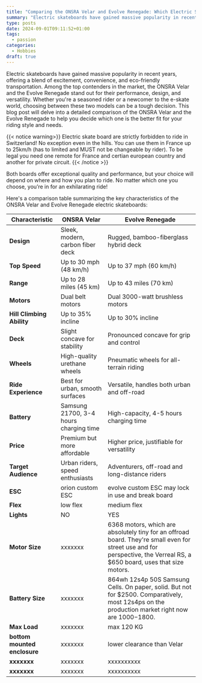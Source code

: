 ```yaml
---
title: "Comparing the ONSRA Velar and Evolve Renegade: Which Electric Skateboard is Right for You?"
summary: "Electric skateboards have gained massive popularity in recent years, offering a blend of excitement, convenience, and eco-friendly transportation. Among the top contenders in the market, the ONSRA Velar and the Evolve Renegade stand out for their performance, design, and versatility. Whether you're a seasoned rider or a newcomer to the e-skate world, choosing between these two models can be a tough decision."
type: posts
date: 2024-09-01T09:11:52+01:00
tags:
  - passion
categories:
  - Hobbies
draft: true
---
```

Electric skateboards have gained massive popularity in recent years, offering a blend of excitement, convenience, and eco-friendly transportation. Among the top contenders in the market, the ONSRA Velar and the Evolve Renegade stand out for their performance, design, and versatility. Whether you're a seasoned rider or a newcomer to the e-skate world, choosing between these two models can be a tough decision. This blog post will delve into a detailed comparison of the ONSRA Velar and the Evolve Renegade to help you decide which one is the better fit for your riding style and needs.

{{< notice warning>}}
Electric skate board are strictly forbidden to ride in Switzerland! No exception even in the hills. You can use them in France up to 25km/h (has to limited and MUST not be changeable by rider). To be legal you need one remote for France and certian european country and another for private circuit.
{{< /notice >}}

Both boards offer exceptional quality and performance, but your choice will depend on where and how you plan to ride. No matter which one you choose, you’re in for an exhilarating ride!

Here's a comparison table summarizing the key characteristics of the ONSRA Velar and Evolve Renegade electric skateboards:

| **Characteristic**        | **ONSRA Velar**                            | **Evolve Renegade**                       |
|----------------------------|---------------------------------------------|-------------------------------------------|
| **Design**                 | Sleek, modern, carbon fiber deck            | Rugged, bamboo-fiberglass hybrid deck     |
| **Top Speed**              | Up to 30 mph (48 km/h)                      | Up to 37 mph (60 km/h)                    |
| **Range**                  | Up to 28 miles (45 km)                      | Up to 43 miles (70 km)                    |
| **Motors**                 | Dual belt motors                            | Dual 3000-watt brushless motors           |
| **Hill Climbing Ability**  | Up to 35% incline                           | Up to 30% incline                         |
| **Deck**                   | Slight concave for stability                | Pronounced concave for grip and control   |
| **Wheels**                 | High-quality urethane wheels                | Pneumatic wheels for all-terrain riding   |
| **Ride Experience**        | Best for urban, smooth surfaces             | Versatile, handles both urban and off-road|
| **Battery**                | Samsung 21700, 3-4 hours charging time      | High-capacity, 4-5 hours charging time    |
| **Price**                  | Premium but more affordable                 | Higher price, justifiable for versatility |
| **Target Audience**        | Urban riders, speed enthusiasts             | Adventurers, off-road and long-distance riders |
| **ESC**        | orion custom ESC             | evolve custom ESC may lock in use and break board |
| **Flex**        | low flex             | medium flex |
| **Lights**        | NO             | YES |
| **Motor Size**        | xxxxxxx             | 6368 motors, which are absolutely tiny for an offroad board. They're small even for street use and for perspective, the Verreal RS, a $650 board, uses that size motors. |
| **Battery Size**        | xxxxxxx             | 864wh 12s4p 50S Samsung Cells. On paper, solid. But not for $2500. Comparatively, most 12s4ps on the production market right now are $1000-$1800. |
| **Max Load**        | xxxxxxx             | max 120 KG |
| **bottom mounted enclosure**        | xxxxxxx             | lower clearance than Velar |
| **xxxxxxx**        | xxxxxxx             | xxxxxxxxxx |
| **xxxxxxx**        | xxxxxxx             | xxxxxxxxxx |





